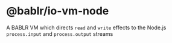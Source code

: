 # @bablr/io-vm-node

A BABLR VM which directs `read` and `write` effects to the Node.js `process.input` and `process.output` streams
